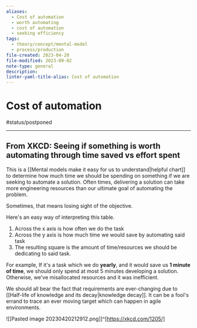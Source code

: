```yaml
---
aliases:
  - Cost of automation
  - worth automating
  - cost of automation
  - seeking efficiency
tags:
  - theory/concept/mental-model
  - process/production
file-created: 2023-04-20
file-modified: 2023-09-02
note-type: general
description: 
linter-yaml-title-alias: Cost of automation
---
```


# Cost of automation

#status/postponed

---

## From XKCD: Seeing if something is worth automating through time saved vs effort spent

This is a [[Mental models make it easy for us to understand|helpful chart]] to determine how much time we should be spending on something if we are seeking to automate a solution. Often times, delivering a solution can take more engineering resources than our ultimate goal of automating the problem.

Sometimes, that means losing sight of the objective.

Here's an easy way of interpreting this table.
1. Across the x axis is how often we do the task
2. Across the y axis is how much time we would save by automating said task
3. The resulting square is the amount of time/resources we should be dedicating to said task.

For example, If it's a task which we do **yearly**, and it would save us **1 minute of time**, we should only spend  at most 5 minutes developing a solution. Otherwise, we've misallocated resources and it was inefficient.

We should all bear the fact that requirements are ever-changing due to [[Half-life of knowledge and its decay|knowledge decay]]. It can be a fool's errand to trace an ever moving target which can happen in agile environments.

![[Pasted image 20230420212912.png]]^[https://xkcd.com/1205/]
